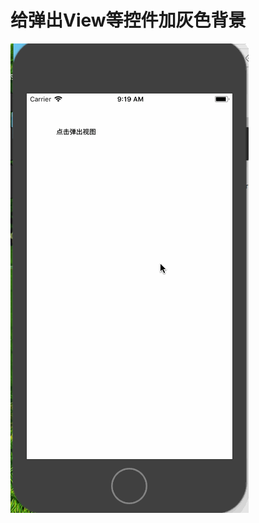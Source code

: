 # 给弹出View等控件加灰色背景

![image](https://github.com/qq2223996838/curtainView/blob/master/%E7%AE%80%E5%8D%95%E7%A4%BA%E4%BE%8B%E5%BC%B9%E5%87%BA%E8%A7%86%E5%9B%BE.gif)
